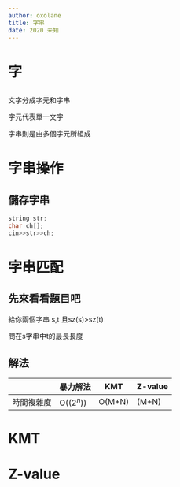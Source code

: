 ```yaml
---
author: oxolane
title: 字串
date: 2020 未知
---
```


# 字

## 
文字分成字元和字串

字元代表單一文字

字串則是由多個字元所組成

# 字串操作

## 儲存字串
```cpp
string str;
char ch[];
cin>>str>>ch;
```

# 字串匹配

## 先來看看題目吧

給你兩個字串 s,t 且sz(s)>sz(t)

問在s字串中t的最長長度

## 解法

||暴力解法|KMT|Z-value|
|---|---|---|---|
|時間複雜度|O($(2^n)$)|O(M+N)|(M+N)|

# KMT

# Z-value

